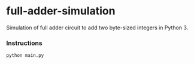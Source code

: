 # full-adder-simulation
Simulation of full adder circuit to add two byte-sized integers in Python 3.

### Instructions
`python main.py`
